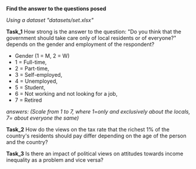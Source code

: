 **Find the answer to the questions posed**

*Using a dataset "datasets/set.xlsx"*

**Task_1**
How strong is the answer to the question: "Do you think that the government should take care only of local residents or of everyone?" depends on the gender and employment of the respondent?

* Gender (1 = M, 2 = W)
* 1 = Full-time,
* 2 = Part-time,
* 3 = Self-employed,
* 4 = Unemployed,
* 5 = Student,
* 6 = Not working and not looking for a job,
* 7 = Retired

*answers: (Scale from 1 to 7, where 1=only and exclusively about the locals, 7= about everyone the same)*

**Task_2**
How do the views on the tax rate
that the richest 1% of the country's residents should pay differ depending on the age of the person and the country?

**Task_3**
Is there an impact of political views on attitudes towards income inequality as a problem and vice versa?